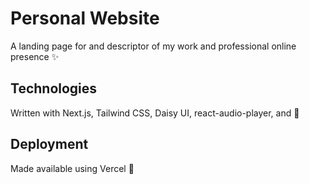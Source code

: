 # Personal Website
A landing page for and descriptor of my work and professional online presence ✨

## Technologies
Written with Next.js, Tailwind CSS, Daisy UI, react-audio-player, and 💛

## Deployment
Made available using Vercel 🚀